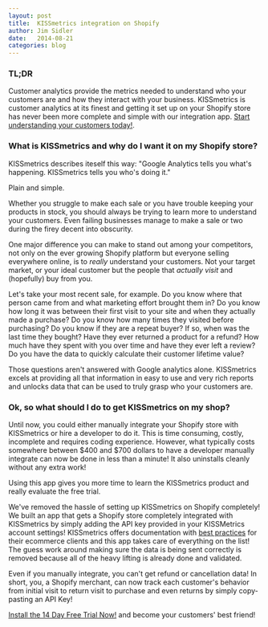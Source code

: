 ```yaml
---
layout: post
title:  KISSmetrics integration on Shopify
author: Jim Sidler
date:   2014-08-21
categories: blog
---
```


### TL;DR
Customer analytics provide the metrics needed to understand who your customers are and how they interact with your business. KISSmetrics is customer analytics at its finest and getting it set up on your Shopify store has never been more complete and simple with our integration app. [Start understanding your customers today!][app-listing].

### What is KISSmetrics and why do I want it on my Shopify store?
KISSmetrics describes iteself this way: "Google Analytics tells you what's happening. KISSmetrics tells you who's doing it."

Plain and simple.

Whether you struggle to make each sale or you have trouble keeping your products in stock, you should always be trying to learn more to understand your customers. Even failing businesses manage to make a sale or two during the firey decent into obscurity.

One major difference you can make to stand out among your competitors, not only on the ever growing Shopify platform but everyone selling everywhere online, is to _really_ understand your customers. Not your target market, or your ideal customer but the people that _actually visit_ and (hopefully) buy from you.

Let's take your most recent sale, for example. Do you know where that person came from and what marketing effort brought them in? Do you know how long it was between their first visit to your site and when they actually made a purchase? Do you know how many times they visited before purchasing? Do you know if they are a repeat buyer? If so, when was the last time they bought? Have they ever returned a product for a refund? How much have they spent with you over time and have they ever left a review? Do you have the data to quickly calculate their customer lifetime value?

Those questions aren't answered with Google analytics alone. KISSmetrics excels at providing all that information in easy to use and very rich reports and unlocks data that can be used to truly grasp who your customers are.

### Ok, so what should I do to get KISSmetrics on my shop?
Until now, you could either manually integrate your Shopify store with KISSmetrics or hire a developer to do it. This is time consuming, costly, incomplete and requires coding experience. However, what typically costs somewhere between $400 and $700 dollars to have a developer manually integrate can now be done in less than a minute! It also uninstalls cleanly without any extra work! 

Using this app gives you more time to learn the KISSmetrics product and really evaluate the free trial.

We've removed the hassle of setting up KISSmetrics on Shopify completely! We built an app that gets a Shopify store completely integrated with KISSmetrics by simply adding the API key provided in your KISSMetrics account settings! KISSmetrics offers documentation with [best practices][best-practices] for their ecommerce clients and this app takes care of everything on the list! The guess work around making sure the data is being sent correctly is removed because all of the heavy lifting is already done and validated.

Even if you manually integrate, you can't get refund or cancellation data! In short, you, a Shopify merchant, can now track each customer's behavior from initial visit to return visit to purchase and even returns by simply copy-pasting an API Key!

[Install the 14 Day Free Trial Now!][app-listing] and become your customers' best friend!

[best-practices]: http://support.kissmetrics.com/best-practices/ecommerce-essentials.html
[app-listing]:    https://apps.shopify.com/kissmetrics
